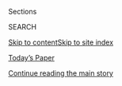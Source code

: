 <div id="app">

<div>

<div class="NYTAppHideMasthead css-1r6wvpq e1suatyy0">

<div class="section css-ui9rw0 e1suatyy2">

<div class="css-eph4ug er09x8g0">

<div class="css-6n7j50">

</div>

<span class="css-1dv1kvn">Sections</span>

<div class="css-10488qs">

<span class="css-1dv1kvn">SEARCH</span>

</div>

[Skip to content](#site-content)[Skip to site
index](#site-index)

</div>

<div class="css-10698na e1huz5gh0">

</div>

</div>

<div id="masthead-bar-one" class="section hasLinks css-15hmgas e1csuq9d3">

<div class="css-uqyvli e1csuq9d0">

</div>

<div class="css-1uqjmks e1csuq9d1">

</div>

<div class="css-9e9ivx">

[](https://myaccount.nytimes3xbfgragh.onion/auth/login?response_type=cookie&client_id=vi)

</div>

<div class="css-1bvtpon e1csuq9d2">

[Today’s Paper](https://www.nytimes3xbfgragh.onion/section/todayspaper)

</div>

</div>

</div>

</div>

<div data-aria-hidden="false">

<div id="site-content" data-role="main">

<div id="top-wrapper" class="css-15p45cc eaca97t0" type="top">

<div id="top-slug" class="css-19x0jxb eaca97t1" hidden="">

Advertisement

</div>

[Continue reading the main
story](#after-top)

<div class="ad top-wrapper" style="text-align:center;height:100%;display:block;min-height:90px">

<div id="top" class="place-ad" data-position="top" data-size-key="top">

</div>

</div>

<div id="after-top">

</div>

</div>

<div id="byline" class="section css-15h4p1b e9abtgs0">

<div class="css-1j21atc e1svk9qx1">

<div class="css-nfcc9b e1svk9qx3">

<div class="css-cnx41t">

![Portrait of Joseph
Goldstein](https://static01.graylady3jvrrxbe.onion/images/2018/07/16/multimedia/author-joseph-goldstein/author-joseph-goldstein-thumbLarge.png)

</div>

<div class="css-vl9dhg e1svk9qx5">

<div class="css-1nrhkj6 e1svk9qx6">

# Joseph Goldstein

</div>

## <span></span>

Joseph Goldstein covers health care in New York. He previously wrote
about policing and the criminal justice system. For a year he worked in
the Kabul bureau, reporting on Afghanistan. He has been a reporter at
The Times since 2011.

</div>

</div>

</div>

<div>

<div id="mid1-wrapper" class="css-1mn4oms eaca97t0" type="rank">

<div id="mid1-slug" class="css-1tag3rd eaca97t1">

Advertisement

</div>

[Continue reading the main
story](#after-mid1)

<div id="mid1" class="ad mid1-wrapper" style="text-align:center;height:100%;display:block">

</div>

<div id="after-mid1">

</div>

</div>

</div>

<div class="css-185go5a e1o5byef0">

<div class="css-15cbhtu">

  - [Latest](#stream-panel)
  - <span class="css-6n7j50">Search</span>
    <div class="control">
    <div class="label-container css-1dv1kvn">
    Search
    </div>
    <div class="css-wm4t3d">
    **<span id="clear-search-input" class="css-1dv1kvn">Clear this text
    input</span>
    </div>
    </div>
    <span class="css-1iovbfw"></span>

<div id="stream-panel" class="section css-8msx5b e1jz0cab1">

<div class="css-13mho3u">

1.  
    
    <div class="css-1cp3ece">
    
    <div class="css-1l4spti">
    
    [](/2020/07/23/nyregion/coronavirus-testing-nyc.html)
    
    <div class="css-79elbk">
    
    ![](https://static01.graylady3jvrrxbe.onion/images/2020/07/22/nyregion/00nyvirus-testing-02/00nyvirus-testing-02-thumbWide.jpg?quality=75&auto=webp&disable=upscale)
    
    </div>
    
    ## Testing Bottlenecks Threaten N.Y.C.’s Ability to Contain Virus
    
    “Honestly, I don’t even really see the point in getting tested,”
    said one New Yorker who has waited nearly two weeks, with still no
    results.
    
    <div class="css-1nqbnmb ea5icrr0">
    
    By <span class="css-1n7hynb">Joseph Goldstein <span>and</span> Jesse
    McKinley</span>
    
    </div>
    
    </div>
    
    <div class="css-1lc2l26 e1xfvim33">
    
    </div>
    
    </div>

2.  
    
    <div class="css-1cp3ece">
    
    <div class="css-1l4spti">
    
    [](/2020/07/12/nyregion/camden-police.html)
    
    <div class="css-79elbk">
    
    ![](https://static01.graylady3jvrrxbe.onion/images/2020/07/12/nyregion/12nyunrest-camden-jp5/00nyunrest-camden-thumbWide.jpg?quality=75&auto=webp&disable=upscale)
    
    </div>
    
    ## Could This City Hold the Key to the Future of Policing in America?
    
    As protesters across the country call for police departments to be
    defunded and dismantled, Camden’s experience offers some lessons.
    
    <div class="css-1nqbnmb ea5icrr0">
    
    By <span class="css-1n7hynb">Joseph Goldstein <span>and</span> Kevin
    Armstrong</span>
    
    </div>
    
    </div>
    
    <div class="css-1lc2l26 e1xfvim33">
    
    </div>
    
    </div>

3.  
    
    <div class="css-1cp3ece">
    
    <div class="css-1l4spti">
    
    [](/2020/07/09/nyregion/nyc-coronavirus-antibodies.html)
    
    <div class="css-79elbk">
    
    ![](https://static01.graylady3jvrrxbe.onion/images/2020/07/06/nyregion/00nyvirus-antibody1/merlin_171942420_5217c6f3-d568-4aaa-bad1-664185bfadd5-thumbWide.jpg?quality=75&auto=webp&disable=upscale)
    
    </div>
    
    ## 68% Have Antibodies in This Clinic. Can a Neighborhood Beat a Next Wave?
    
    Data from those tested at a storefront medical office in Queens is
    leading to a deeper understanding of the outbreak’s scope in New
    York.
    
    <div class="css-1nqbnmb ea5icrr0">
    
    By <span class="css-1n7hynb">Joseph
    Goldstein</span>
    
    </div>
    
    </div>
    
    <div class="css-1lc2l26 e1xfvim33">
    
    </div>
    
    </div>

4.  
    
    <div class="css-1cp3ece">
    
    <div class="css-1l4spti">
    
    [](/2020/07/01/nyregion/Coronavirus-hospitals.html)
    
    <div class="css-79elbk">
    
    ![](https://static01.graylady3jvrrxbe.onion/images/2020/06/26/nyregion/nyvirus-inequality10/nyvirus-inequality10-thumbWide.jpg?quality=75&auto=webp&disable=upscale)
    
    </div>
    
    ## Why Surviving the Virus Might Come Down to Which Hospital Admits You
    
    In New York City’s poor neighborhoods, some patients have languished
    in understaffed hospitals, with substandard equipment. It was a
    different story in Manhattan’s private medical centers.
    
    <div class="css-1nqbnmb ea5icrr0">
    
    By <span class="css-1n7hynb">Brian M. Rosenthal, Joseph Goldstein,
    Sharon Otterman <span>and</span> Sheri
    Fink</span>
    
    </div>
    
    </div>
    
    <div class="css-1lc2l26 e1xfvim33">
    
    </div>
    
    </div>

5.  
    
    <div class="css-1cp3ece">
    
    <div class="css-1l4spti">
    
    [](/2020/07/01/nyregion/nyc-coronavirus-protests.html)
    
    <div class="css-79elbk">
    
    ![](https://static01.graylady3jvrrxbe.onion/images/2020/06/30/nyregion/00nyvirus-protests1/merlin_173138814_cd9f862d-4a26-47d5-b9f1-7bb40d6a3dc8-thumbWide.jpg?quality=75&auto=webp&disable=upscale)
    
    </div>
    
    ## Did Floyd Protests Lead to a Virus Surge? Here’s What We Know
    
    Epidemiologists have braced for a surge of coronavirus cases. But it
    has not come yet.
    
    <div class="css-1nqbnmb ea5icrr0">
    
    By <span class="css-1n7hynb">Joseph
    Goldstein</span>
    
    </div>
    
    </div>
    
    <div class="css-1lc2l26 e1xfvim33">
    
    </div>
    
    </div>

6.  
    
    <div class="css-1cp3ece">
    
    <div class="css-1l4spti">
    
    [](/2020/06/17/nyregion/coronavirus-recovery-hospital.html)
    
    <div class="css-79elbk">
    
    ![](https://static01.graylady3jvrrxbe.onion/images/2020/06/15/nyregion/00nyvirus-recovery/00nyvirus-recovery-thumbWide.jpg?quality=75&auto=webp&disable=upscale)
    
    </div>
    
    ## ‘When Am I Coming Home?’: A Tough Month Inside a Virus Recovery Unit
    
    The front lines of the Covid-19 fight have shifted from I.C.U.s to
    wards where the sickest patients relearn how to walk and eat without
    choking.
    
    <div class="css-1nqbnmb ea5icrr0">
    
    By <span class="css-1n7hynb">Joseph
    Goldstein</span>
    
    </div>
    
    </div>
    
    <div class="css-1lc2l26 e1xfvim33">
    
    </div>
    
    </div>

7.  
    
    <div class="css-1cp3ece">
    
    <div class="css-1l4spti">
    
    [](/2020/06/14/nyregion/coronavirus-billing-nyc.html)
    
    <div class="css-79elbk">
    
    ![](https://static01.graylady3jvrrxbe.onion/images/2020/06/11/nyregion/00nyvirus-billing/00nyvirus-billing-thumbWide.jpg?quality=75&auto=webp&disable=upscale)
    
    </div>
    
    ## She Survived the Coronavirus. Then She Got a $400,000 Medical Bill.
    
    Patients who were treated for the virus are largely supposed to be
    exempt from receiving large bills. One hospital erroneously sent
    one.
    
    <div class="css-1nqbnmb ea5icrr0">
    
    By <span class="css-1n7hynb">Joseph
    Goldstein</span>
    
    </div>
    
    </div>
    
    <div class="css-1lc2l26 e1xfvim33">
    
    </div>
    
    </div>

8.  
    
    <div class="css-1cp3ece">
    
    <div class="css-1l4spti">
    
    [](/live/2020/protests-george-floyd-police-06-02/police-crack-down-after-curfew-in-the-bronx)
    
    <div class="css-79elbk">
    
    ![](https://static01.graylady3jvrrxbe.onion/images/2020/06/02/nyregion/02blog-newyork/02blog-newyork-thumbWide-v4.jpg?quality=75&auto=webp&disable=upscale)
    
    </div>
    
    ## Police crack down after curfew in the Bronx
    
    <div class="css-1nqbnmb ea5icrr0">
    
    By <span class="css-1n7hynb">Joseph
    Goldstein</span>
    
    </div>
    
    </div>
    
    <div class="css-1lc2l26 e1xfvim33">
    
    </div>
    
    </div>

9.  
    
    <div class="css-1cp3ece">
    
    <div class="css-1l4spti">
    
    [](/2020/05/22/nyregion/children-coronavirus-syndrome-new-york.html)
    
    <div class="css-79elbk">
    
    ![](https://static01.graylady3jvrrxbe.onion/images/2020/05/22/nyregion/22nyvirus-children2/22nyvirus-children2-thumbWide-v2.jpg?quality=75&auto=webp&disable=upscale)
    
    </div>
    
    ## After 3 Children Die, a Race to Investigate a Baffling Virus Syndrome
    
    At least 161 children in New York have gotten sick, making the
    state’s caseload one of the largest publicly reported anywhere.
    
    <div class="css-1nqbnmb ea5icrr0">
    
    By <span class="css-1n7hynb">Joseph Goldstein <span>and</span> Jesse
    McKinley</span>
    
    </div>
    
    </div>
    
    <div class="css-1lc2l26 e1xfvim33">
    
    </div>
    
    </div>

10. 
    
    <div class="css-1cp3ece">
    
    <div class="css-1l4spti">
    
    [](/2020/05/14/nyregion/coronavirus-de-blasio-mitchell-katz.html)
    
    <div class="css-79elbk">
    
    ![](https://static01.graylady3jvrrxbe.onion/images/2020/05/15/nyregion/00NYVIRUS-HHC1/00NYVIRUS-HHC1-thumbWide.jpg?quality=75&auto=webp&disable=upscale)
    
    </div>
    
    ## He Saw ‘No Proof’ Closures Would Curb Virus. Now He Has De Blasio’s Trust.
    
    The head of New York City’s public hospitals pushed to keep the city
    open in early March. Now the mayor has put him in charge of contact
    tracing, deepening a rift with the Health Department.
    
    <div class="css-1nqbnmb ea5icrr0">
    
    By <span class="css-1n7hynb">William K. Rashbaum, J. David Goodman,
    Jeffery C. Mays <span>and</span> Joseph Goldstein</span>
    
    </div>
    
    </div>
    
    <div class="css-1lc2l26 e1xfvim33">
    
    </div>
    
    </div>

<div class="css-13mho3u">

<div class="css-1t62hi8">

<div class="css-1stvaey">

Show
More

<div>

<div style="border:0;clip:rect(0 0 0 0);height:1px;margin:-1px;overflow:hidden;white-space:nowrap;padding:0;width:1px;position:absolute" data-role="log" data-aria-live="assertive">

</div>

<div style="border:0;clip:rect(0 0 0 0);height:1px;margin:-1px;overflow:hidden;white-space:nowrap;padding:0;width:1px;position:absolute" data-role="log" data-aria-live="assertive">

</div>

<div style="border:0;clip:rect(0 0 0 0);height:1px;margin:-1px;overflow:hidden;white-space:nowrap;padding:0;width:1px;position:absolute" data-role="log" data-aria-live="polite">

</div>

<div style="border:0;clip:rect(0 0 0 0);height:1px;margin:-1px;overflow:hidden;white-space:nowrap;padding:0;width:1px;position:absolute" data-role="log" data-aria-live="polite">

</div>

</div>

</div>

</div>

</div>

</div>

<div class="css-g6hk37 supplemental">

<div id="mid2-wrapper" class="css-10wkyv7 eaca97t0" type="lede">

<div id="mid2-slug" class="css-1tag3rd eaca97t1">

Advertisement

</div>

[Continue reading the main
story](#after-mid2)

<div id="mid2" class="ad mid2-wrapper" style="text-align:center;height:100%;display:block;min-height:250px">

</div>

<div id="after-mid2">

</div>

</div>

## Follow Elsewhere

<div class="module-body">

  - [**<span data-aria-hidden="true">JoeKGoldstein</span><span class="css-1dv1kvn">twitter
    page for JoeKGoldstein</span>](https://twitter.com/JoeKGoldstein)

</div>

## Feedback? Questions?

<div class="css-hftqp3">

Include your name, the article headline, and your message.

</div>

Email Author

</div>

</div>

</div>

</div>

</div>

</div>

## Site Index

<div>

</div>

## Site Information Navigation

  - [© <span>2020</span> <span>The New York Times
    Company</span>](https://help.nytimes3xbfgragh.onion/hc/en-us/articles/115014792127-Copyright-notice)

<!-- end list -->

  - [NYTCo](https://www.nytco.com/)
  - [Contact
    Us](https://help.nytimes3xbfgragh.onion/hc/en-us/articles/115015385887-Contact-Us)
  - [Work with us](https://www.nytco.com/careers/)
  - [Advertise](https://nytmediakit.com/)
  - [T Brand Studio](http://www.tbrandstudio.com/)
  - [Your Ad
    Choices](https://www.nytimes3xbfgragh.onion/privacy/cookie-policy#how-do-i-manage-trackers)
  - [Privacy](https://www.nytimes3xbfgragh.onion/privacy)
  - [Terms of
    Service](https://help.nytimes3xbfgragh.onion/hc/en-us/articles/115014893428-Terms-of-service)
  - [Terms of
    Sale](https://help.nytimes3xbfgragh.onion/hc/en-us/articles/115014893968-Terms-of-sale)
  - [Site
    Map](https://spiderbites.nytimes3xbfgragh.onion)
  - [Help](https://help.nytimes3xbfgragh.onion/hc/en-us)
  - [Subscriptions](https://www.nytimes3xbfgragh.onion/subscription?campaignId=37WXW)

</div>

</div>
